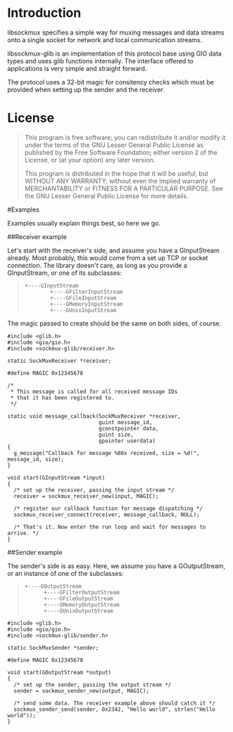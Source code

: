 # Introduction

libsockmux specifies a simple way for muxing messages and data streams
onto a single socket for network and local communication streams.

libsockmux-glib is an implementation of this protocol base using GIO
data types and uses glib functions internally. The interface offered
to applications is very simple and straight forward.

The protocol uses a 32-bit magic for consitency checks which must be
provided when setting up the sender and the receiver.

# License

> This program is free software; you can redistribute it and/or modify
> it under the terms of the GNU Lesser General Public License as
> published by the Free Software Foundation; either version 2 of the
> License, or (at your option) any later version.
> 
> This program is distributed in the hope that it will be useful,
> but WITHOUT ANY WARRANTY; without even the implied warranty of
> MERCHANTABILITY or FITNESS FOR A PARTICULAR PURPOSE.  See the
> GNU Lesser General Public License for more details.

#Examples

Examples usually explain things best, so here we go.

##Receiver example

Let's start with the receiver's side, and assume you have a GInputStream
already. Most probably, this would come from a set up TCP or socket
connection. The library doesn't care, as long as you provide a GInputStream,
or one of its subclasses:
    
>     +----GInputStream
>             +----GFilterInputStream
>             +----GFileInputStream
>             +----GMemoryInputStream
>             +----GUnixInputStream

The magic passed to create should be the same on both sides, of course.

    #include <glib.h>
    #include <gio/gio.h>
    #include <sockmux-glib/receiver.h>

    static SockMuxReceiver *receiver;

    #define MAGIC 0x12345678
    
    /* 
     * This message is called for all received message IDs
     * that it has been registered to.
     */

    static void message_callback(SockMuxReceiver *receiver,
                                 guint message_id,
                                 gconstpointer data,
                                 guint size,
                                 gpointer userdata)
    {
      g_message("Callback for message %08x received, size = %d!", message_id, size);
    }

    void start(GInputStream *input)
    {
      /* set up the receiver, passing the input stream */
      receiver = sockmux_receiver_new(input, MAGIC);

      /* register our callback function for message dispatching */
      sockmux_receiver_connect(receiver, message_callback, NULL);

      /* That's it. Now enter the run loop and wait for messages to arrive. */
    }

##Sender example

The sender's side is as easy. Here, we assume you have a GOutputStream,
or an instance of one of the subclasses:

>     +----GOutputStream
>           +----GFilterOutputStream
>           +----GFileOutputStream
>           +----GMemoryOutputStream
>           +----GUnixOutputStream

    #include <glib.h>
    #include <gio/gio.h>
    #include <sockmux-glib/sender.h>

    static SockMuxSender *sender;

    #define MAGIC 0x12345678
    
    void start(GOutputStream *output)
    {
      /* set up the sender, passing the output stream */
      sender = sockmux_sender_new(output, MAGIC);

      /* send some data. The receiver example above should catch it */
      sockmux_sender_send(sender, 0x2342, "Hello world", strlen("Hello world"));
    }


